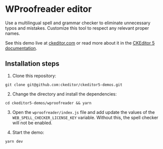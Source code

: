 # WProofreader editor

Use a multilingual spell and grammar checker to eliminate unnecessary typos and mistakes. Customize this tool to respect any relevant proper names.

See this demo live at [ckeditor.com](https://ckeditor.com/spellchecker/#demo-proofreader/) or read more about it in the [CKEditor 5 documentation](https://ckeditor.com/docs/ckeditor5/latest/features/spelling-and-grammar-checking.html).

## Installation steps

1. Clone this repository:

```shell
git clone git@github.com:ckeditor/ckeditor5-demos.git
```

2. Change the directory and install the dependencies:

```shell
cd ckeditor5-demos/wproofreader && yarn
```

3. Open the `wproofreader/index.js` file and add update the values of the `WEB_SPELL_CHECKER_LICENSE_KEY` variable. Without this, the spell checker will not be enabled.

4. Start the demo:

```shell
yarn dev
```

